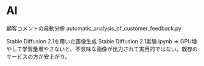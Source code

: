# AI

顧客コメントの自動分析
automatic_analysis_of_customer_feedback.py

Stable Diffusion 2.1を用いた画像生成
Stable Diffusion 2.1実験.ipynb
⇒ GPU増やして学習量増やさないと、不気味な画像が出力されて実用的ではない。既存のサービスの方が安上がり。
